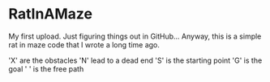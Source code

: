 # RatInAMaze
My first upload. Just figuring things out in GitHub...
Anyway, this is a simple rat in maze code that I wrote a long time ago.

'X' are the obstacles
'N' lead to a dead end
'S' is the starting point
'G' is the goal 
' ' is the free path
